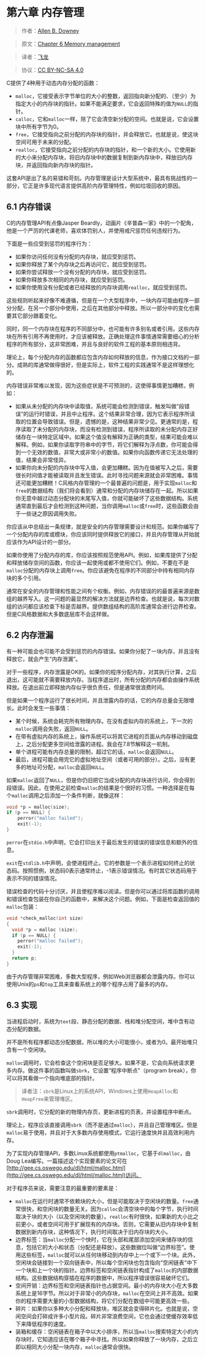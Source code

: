 # 第六章 内存管理

> 作者：[Allen B. Downey](http://greenteapress.com/wp/)

> 原文：[Chapter 6  Memory management](http://greenteapress.com/thinkos/html/thinkos007.html)

> 译者：[飞龙](https://github.com/)

> 协议：[CC BY-NC-SA 4.0](http://creativecommons.org/licenses/by-nc-sa/4.0/)

C提供了4种用于动态内存分配的函数：

+ `malloc`，它接受表示字节单位的大小的整数，返回指向新分配的、（至少）为指定大小的内存块的指针。如果不能满足要求，它会返回特殊的值为`NULL`的指针。
+ `calloc`，它和`malloc`一样，除了它会清空新分配的空间。也就是说，它会设置块中所有字节为0。
+ `free`，它接受指向之前分配的内存块的指针，并会释放它。也就是说，使这块空间可用于未来的分配。
+ `realloc`，它接受指向之前分配的内存块的指针，和一个新的大小。它使用新的大小来分配内存块，将旧内存块中的数据复制到新内存块中，释放旧内存块，并返回指向新内存块的指针。

这套API是出了名的易错和苛刻。内存管理是设计大型系统中，最具有挑战性的一部分，它正是许多现代语言提供高阶内存管理特性，例如垃圾回收的原因。

## 6.1 内存错误

C的内存管理API有点像Jasper Beardly，动画片《辛普森一家》中的一个配角，他是一个严厉的代课老师，喜欢体罚别人，并使用戒尺惩罚任何违规行为。

下面是一些应受到惩罚的程序行为：

+ 如果你访问任何没有分配的内存块，就应受到惩罚。
+ 如果你释放了某个内存块之后再访问它，就应受到惩罚。
+ 如果你尝试释放一个没有分配的内存块，就应受到惩罚。
+ 如果你释放多次相同的内存块，就应受到惩罚。
+ 如果你使用没有分配或者已经释放的内存块调用`realloc`，就应受到惩罚。

这些规则听起来好像不难遵循，但是在一个大型程序中，一块内存可能由程序一部分分配，在另一个部分中使用，之后在其他部分中释放。所以一部分中的变化也需要其它部分跟着变化。

同时，同一个内存块在程序的不同部分中，也可能有许多别名或者引用。这些内存块在所有引用不再使用时，才应该被释放。正确处理这件事情通常需要细心的分析程序的所有部分，这非常困难，并且与良好的软件工程的基本原则相违背。

理论上，每个分配内存的函数都应包含内存如何释放的信息，作为接口文档的一部分。成熟的库通常做得很好，但是实际上，软件工程的实践通常不是这样理想化的。

内存错误非常难以发现，因为这些症状是不可预测的，这使得事情更加糟糕，例如：

+ 如果从未分配的内存块中读取值，系统可能会检测到错误，触发叫做“段错误”的运行时错误，并且中止程序。这个结果非常合理，因为它表示程序所读取的位置会导致错误。但是，遗憾的是，这种结果非常少见。更通常的是，程序读取了未分配的内存块，而没有检测到错误，程序所读取的未分配内存正好储存在一块特定区域中。如果这个值没有解释为正确的类型，结果可能会难以解释。例如，如果你读取字符串中的字节，将它们解释为浮点数，你可能会得到一个无效的数值，非常大或非常小的数值。如果你向函数传递它无法处理的值，结果会非常怪异。
+ 如果你向未分配的内存块中写入值，会更加糟糕。因为在值被写入之后，需要很长时间值才能被读取并且发生错误。此时寻找问题来源就会非常困难。事情还可能更加糟糕！C风格内存管理的一个最普遍的问题是，用于实现`malloc`和`free`的数据结构（我们将会看到）通常和分配的内存块储存在一起。所以如果你无意中越过动态分配块的末尾写入值，你就可能破坏了这些数据结构。系统通常直到最后才会检测到这种问题，当你调用`malloc`或`free`时，这些函数会由于一些谜之原因调用失败。

你应该从中总结出一条规律，就是安全的内存管理需要设计和规范。如果你编写了一个分配内存的库或模块，你应该同时提供释放它的接口，并且内存管理从开始就应该作为API设计的一部分。

如果你使用了分配内存的库，你应该按照规范使用API。例如，如果库提供了分配和释放储存空间的函数，你应该一起使用或都不使用它们。例如，不要在不是`malloc`分配的内存块上调用`free`。你应该避免在程序的不同部分中持有相同内存块的多个引用。

通常在安全的内存管理和性能之间有个权衡。例如，内存错误的的最普遍来源是数组的越界写入。这一问题的最显然的解决方法就是边界检查。也就是说，每次对数组的访问都应该检查下标是否越界。提供数组结构的高阶库通常会进行边界检查。但是C风格数据和大多数底层库不会这样做。

## 6.2 内存泄漏

有一种可能会也可能不会受到惩罚的内存错误。如果你分配了一块内存，并且没有释放它，就会产生“内存泄漏”。

对于一些程序，内存泄露是OK的。如果你的程序分配内存，对其执行计算，之后退出，这可能就不需要释放内存。当程序退出时，所有分配的内存都会由操作系统释放。在退出前立即释放内存似乎很负责任，但是通常很浪费时间。

但是如果一个程序运行了很长时间，并且泄露内存的话，它的内存总量会无限增长。此时会发生一些事情：

+ 某个时候，系统会耗完所有物理内存。在没有虚拟内存的系统上，下一次的`malloc`调用会失败，返回`NULL`。
+ 在带有虚拟内存的系统上，操作系统可以将其它进程的页面从内存移动到磁盘上，之后分配更多空间给泄露的进程。我会在7.8节解释这一机制。
+ 单个进程可能有内存总量的限制，超过它的话，`malloc`会返回`NULL`。
+ 最后，进程可能会用完它的虚拟地址空间（或者可用的部分）。之后，没有更多的地址可分配，`malloc`会返回`NULL`。

如果`malloc`返回了`NULL`，但是你仍旧把它当成分配的内存块进行访问，你会得到段错误。因此，在使用之前检查`malloc`的结果是个很好的习惯。一种选择是在每个`malloc`调用之后添加一个条件判断，就像这样：

```c
void *p = malloc(size);
if (p == NULL) {
    perror("malloc failed");
    exit(-1);
}
```

`perror`在`stdio.h`中声明，它会打印出关于最后发生的错误的错误信息和额外的信息。

`exit`在`stdlib.h`中声明，会使进程终止。它的参数是一个表示进程如何终止的状态码。按照惯例，状态码0表示通常终止，-1表示错误情况。有时其它状态码用于表示不同的错误情况。

错误检查的代码十分讨厌，并且使程序难以阅读。但是你可以通过将库函数的调用和错误检查包装在你自己的函数中，来解决这个问题。例如，下面是检查返回值的`malloc`包装：

```c
void *check_malloc(int size)
{
  void *p = malloc (size);
  if (p == NULL) {
    perror("malloc failed");
    exit(-1);
  }
  return p;
}
```

由于内存管理非常困难，多数大型程序，例如Web浏览器都会泄露内存。你可以使用Unix的`ps`和`top`工具来查看系统上的哪个程序占用了最多的内存。

## 6.3 实现

当进程启动时，系统为`text`段、静态分配的数据、栈和堆分配空间，堆中含有动态分配的数据。

并不是所有程序都动态分配数据，所以堆的大小可能很小，或者为0。最开始堆只含有一个空闲块。

`malloc`调用时，它会检查这个空闲块是否足够大。如果不是，它会向系统请求更多内存。做这件事的函数叫做`sbrk`，它设置“程序中断点”（program break），你可以将其看做一个指向堆底部的指针。

> 译者注：`sbrk`是Linux上的系统API，Windows上使用`HeapAlloc`和`HeapFree`来管理堆区。

`sbrk`调用时，它分配的新的物理内存页，更新进程的页表，并设置程序中断点。

理论上，程序应该直接调用`sbrk`（而不是通过`malloc`），并且自己管理堆区。但是`malloc`易于使用，并且对于大多数内存使用模式，它运行速度快并且高效利用内存。

为了实现内存管理API，多数Linux系统都使用`ptmalloc`，它基于`dlmalloc`，由Doug Lea编写。一篇描述这个实现要素的论文可在[http://gee.cs.oswego.edu/dl/html/malloc.html](http://gee.cs.oswego.edu/dl/html/malloc.html)访问。

对于程序员来说，需要注意的最重要的要素是：

+ `malloc`在运行时通常不依赖块的大小，但是可能取决于空闲块的数量。`free`通常很快，和空闲块的数量无关。因为`calloc`会清空块中的每个字节，执行时间取决于块的大小（以及空闲块的数量）。`realloc`有时很快，如果新的大小比之前更小，或者空间可用于扩展现有的内存块。否则，它需要从旧内存块中复制数据到新内存块，这种情况下，执行时间取决于旧内存块的大小。
+ 边界标签：当`malloc`分配一个快时，它在头部和尾部添加空间来储存块的信息，包括它的大小和状态（分配还是释放）。这些数据位叫做“边界标签”。使用这些标签，`malloc`就可以从任何块移动到内存中上一个或下一个块。此外，空闲块会链接到一个双向链表中，所以每个空闲块也包含指向“空闲链表”中下一个块和上一个块的指针。边界标签和空闲链表指针构成了`malloc`的内部数据结构。这些数据结构穿插在程序的数据中，所以程序错误很容易破坏它们。
+ 空间开销：边界标签和空闲链表指针也占据空间。最小的内存块大小在大多数系统上是16字节。所以对于非常小的内存块，`malloc`在空间上并不高效。如果你的程序需要大量的小型数据结构，将它们分配在数组中可能更高效一些。
+ 碎片：如果你以多种大小分配和释放块，堆区就会变得碎片化。也就是说，空闲空间会打碎成许多小型片段。碎片非常浪费空间，它也会通过使缓存效率低下来降低程序的速度。
+ 装箱和缓存：空闲链表在箱子中以大小排序，所以当`malloc`搜索特定大小的内存块时，它知道应该在哪个箱子中寻找。所以如果你释放了一块内存，之后立即以相同大小分配一块内存，`malloc`通常会很快。
